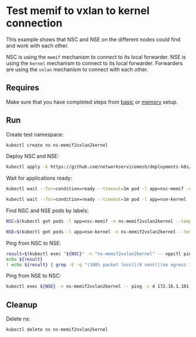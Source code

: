 # Test memif to vxlan to kernel connection

This example shows that NSC and NSE on the different nodes could find and work with each other.


NSC is using the `memif` mechanism to connect to its local forwarder.
NSE is using the `kernel` mechanism to connect to its local forwarder.
Forwarders are using the `vxlan` mechanism to connect with each other.

## Requires

Make sure that you have completed steps from [basic](../../basic) or [memory](../../memory) setup.

## Run

Create test namespace:
```bash
kubectl create ns ns-memif2vxlan2kernel
```

Deploy NSC and NSE:
```bash
kubectl apply -k https://github.com/networkservicemesh/deployments-k8s/examples/use-cases/Memif2Vxlan2Kernel?ref=c6bbc55b303b3223f1c614740a0d3617ee5dc1e6
```

Wait for applications ready:
```bash
kubectl wait --for=condition=ready --timeout=1m pod -l app=nsc-memif -n ns-memif2vxlan2kernel
```
```bash
kubectl wait --for=condition=ready --timeout=1m pod -l app=nse-kernel -n ns-memif2vxlan2kernel
```

Find NSC and NSE pods by labels:
```bash
NSC=$(kubectl get pods -l app=nsc-memif -n ns-memif2vxlan2kernel --template '{{range .items}}{{.metadata.name}}{{"\n"}}{{end}}')
```
```bash
NSE=$(kubectl get pods -l app=nse-kernel -n ns-memif2vxlan2kernel --template '{{range .items}}{{.metadata.name}}{{"\n"}}{{end}}')
```

Ping from NSC to NSE:
```bash
result=$(kubectl exec "${NSC}" -n "ns-memif2vxlan2kernel" -- vppctl ping 172.16.1.100 repeat 4)
echo ${result}
! echo ${result} | grep -E -q "(100% packet loss)|(0 sent)|(no egress interface)"
```

Ping from NSE to NSC:
```bash
kubectl exec ${NSE} -n ns-memif2vxlan2kernel -- ping -c 4 172.16.1.101
```

## Cleanup

Delete ns:
```bash
kubectl delete ns ns-memif2vxlan2kernel
```
